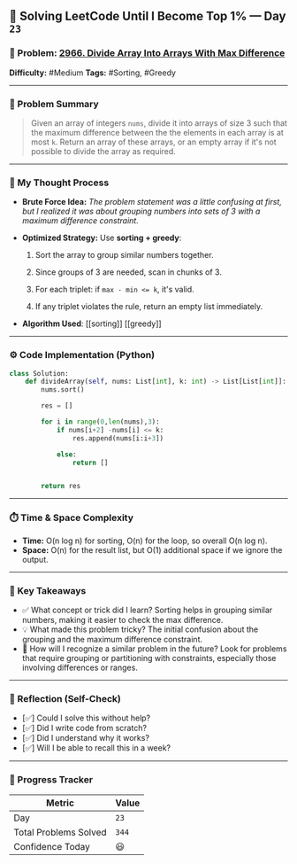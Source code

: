 ## 🧠 Solving LeetCode Until I Become Top 1% — Day `23`

### 🔹 Problem: [2966. Divide Array Into Arrays With Max Difference](https://leetcode.com/problems/divide-array-into-arrays-with-max-difference/description/?envType=daily-question&envId=2025-06-18)

**Difficulty:** #Medium
**Tags:** #Sorting, #Greedy

---

### 📝 Problem Summary

> Given an array of integers `nums`, divide it into arrays of size 3 such that the maximum difference between the the elements in each array is at most `k`. Return an array of these arrays, or an empty array if it's not possible to divide the array as required.

---

### 🧠 My Thought Process

- **Brute Force Idea:**
  _The problem statement was a little confusing at first, but I realized it was about grouping numbers into sets of 3 with a maximum difference constraint._
- **Optimized Strategy:**
  Use **sorting + greedy**:

  1. Sort the array to group similar numbers together.

  2. Since groups of 3 are needed, scan in chunks of 3.

  3. For each triplet: if `max - min <= k`, it's valid.

  4. If any triplet violates the rule, return an empty list immediately.

- **Algorithm Used**:
  [[sorting]] [[greedy]]

---

### ⚙️ Code Implementation (Python)

```python
class Solution:
    def divideArray(self, nums: List[int], k: int) -> List[List[int]]:
        nums.sort()

        res = []

        for i in range(0,len(nums),3):
            if nums[i+2] -nums[i] <= k:
                res.append(nums[i:i+3])

            else:
                return []


        return res
```

---

### ⏱️ Time & Space Complexity

- **Time:** O(n log n) for sorting, O(n) for the loop, so overall O(n log n).
- **Space:** O(n) for the result list, but O(1) additional space if we ignore the output.

---

### 🧩 Key Takeaways

- ✅ What concept or trick did I learn?
  Sorting helps in grouping similar numbers, making it easier to check the max difference.
- 💡 What made this problem tricky?
  The initial confusion about the grouping and the maximum difference constraint.
- 💭 How will I recognize a similar problem in the future?
  Look for problems that require grouping or partitioning with constraints, especially those involving differences or ranges.

---

### 🔁 Reflection (Self-Check)

- [✅] Could I solve this without help?
- [✅] Did I write code from scratch?
- [✅] Did I understand why it works?
- [✅] Will I be able to recall this in a week?

---

### 🚀 Progress Tracker

| Metric                | Value |
| --------------------- | ----- |
| Day                   | `23`  |
| Total Problems Solved | `344` |
| Confidence Today      | 😃    |

